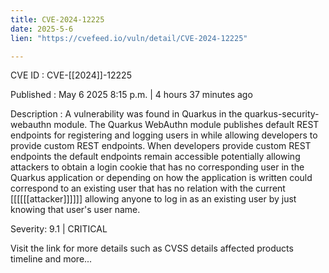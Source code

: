 ```yaml
---
title: CVE-2024-12225
date: 2025-5-6
lien: "https://cvefeed.io/vuln/detail/CVE-2024-12225"

---
```


CVE ID : CVE-[[2024]]-12225

Published :  May 6
2025
8:15 p.m. | 4 hours
37 minutes ago

Description : A vulnerability was found in Quarkus in the quarkus-security-webauthn module. The Quarkus WebAuthn module publishes default REST endpoints for registering and logging users in while allowing developers to provide custom REST endpoints. When developers provide custom REST endpoints
the default endpoints remain accessible
potentially allowing attackers to obtain a login cookie that has no corresponding user in the Quarkus application or
depending on how the application is written
could correspond to an existing user that has no relation with the current [[[[[[attacker]]]]]]
allowing anyone to log in as an existing user by just knowing that user's user name.

Severity: 9.1 | CRITICAL

Visit the link for more details
such as CVSS details
affected products
timeline
and more...
